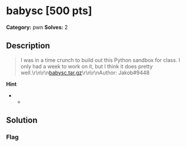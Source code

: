 # babysc [500 pts]

**Category:** pwn
**Solves:** 2

## Description
>I was in a time crunch to build out this Python sandbox for class. I only had a week to work on it, but I think it does pretty well.\r\n\r\n[babysc.tar.gz](https://umass-ctf-challenges.s3.amazonaws.com/pwn/babysc.tar.gz)\r\n\r\nAuthor:  Jakob#9448

**Hint**
* -

## Solution

### Flag


